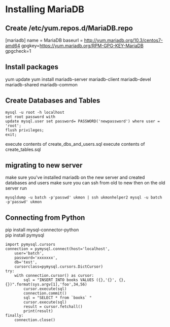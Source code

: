 # Installing MariaDB

## Create /etc/yum.repos.d/MariaDB.repo

[mariadb]
name = MariaDB
baseurl = http://yum.mariadb.org/10.3/centos7-amd64
gpgkey=https://yum.mariadb.org/RPM-GPG-KEY-MariaDB
gpgcheck=1

## Install packages

yum update
yum install mariadb-server mariadb-client mariadb-devel mariadb-shared mariadb-common

## Create Databases and Tables
```
mysql -u root -h localhost 
set root password with 
update mysql.user set password= PASSWORD('newpassword') where user = 'root';
flush privileges;
exit;
```
execute contents of create_dbs_and_users.sql
execute contents of create_tables.sql

## migrating to new server
make sure you've installed mariadb on the new server and created databases and users
make sure you can ssh from old to new
then on the old server run 
```
mysqldump -u batch -p'passwd' ukmon | ssh ukmonhelper2 mysql -u batch -p'passwd' ukmon
```

## Connecting from Python

pip install mysql-connector-python  
pip install pymysql  


    import pymysql.cursors  
    connection = pymysql.connect(host='localhost',  
        user='batch',  
        password='xxxxxxx',  
        db='test',  
        cursorclass=pymysql.cursors.DictCursor)  
    try:
        with connection.cursor() as cursor:
            sql = "INSERT INTO books VALUES ({},'{}', {}, {})".format(sys.argv[1],'foo',34,56)
            cursor.execute(sql)
            connection.commit()
            sql = "SELECT * from `books` "
            cursor.execute(sql)
            result = cursor.fetchall()
            print(result)
    finally:
        connection.close()
